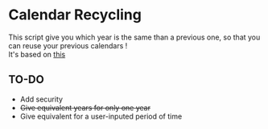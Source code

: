 Calendar Recycling 
==================

This script give you which year is the same than a previous one, so that you can reuse your previous calendars !  
It's based on [this](http://garyc.me/calendars/)  

## TO-DO ##

+ Add security
+ <del>Give equivalent years for only one year</del>
+ Give equivalent for a user-inputed period of time
